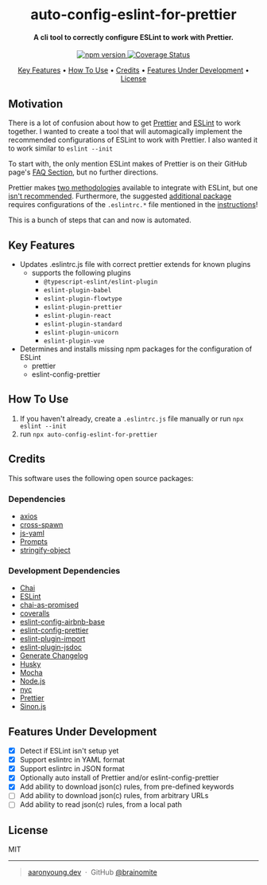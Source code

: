 <h1 align="center">auto-config-eslint-for-prettier</h1>
<h4 align="center">A cli tool to correctly configure ESLint to work with Prettier.</h4>

<p align="center">
  <a href="https://badge.fury.io/js/auto-config-eslint-for-prettier">
    <img src="https://badge.fury.io/js/auto-config-eslint-for-prettier.svg"
         alt="npm version">
  </a>
  <a href="https://coveralls.io/github/brainomite/auto-config-eslint-for-prettier?branch=main">
    <img src="https://coveralls.io/repos/github/brainomite/auto-config-eslint-for-prettier/badge.svg?branch=main"
         alt="Coverage Status">
  </a>
</p>

<p align="center">
  <a href="#key-features">Key Features</a> •
  <a href="#how-to-use">How To Use</a> •
  <a href="#credits">Credits</a> •
  <a href="features-under-development">Features Under Development</a> •
  <a href="#license">License</a>
</p>

## Motivation

There is a lot of confusion about how to get [Prettier](https://prettier.io/)
and [ESLint](https://eslint.org/) to work together. I wanted to create a tool
that will automagically implement the recommended configurations of ESLint to
work with Prettier. I also wanted it to work similar to `eslint --init`

To start with, the only mention ESLint makes of Prettier is on their GitHub
page's
[FAQ Section](https://github.com/eslint/eslint#does-prettier-replace-eslint),
but no further directions.

Prettier makes
[two methodologies](https://prettier.io/docs/en/integrating-with-linters.html)
available to integrate with ESLint, but one
[isn't recommended](https://prettier.io/docs/en/integrating-with-linters.html#notes).
Furthermore, the suggested
[additional package](https://github.com/prettier/eslint-config-prettier)
requires configurations of the `.eslintrc.*` file mentioned in the
[instructions](https://github.com/prettier/eslint-config-prettier#installation)!

This is a bunch of steps that can and now is automated.

## Key Features

- Updates .eslintrc.js file with correct prettier extends for known plugins
  - supports the following plugins
    - `@typescript-eslint/eslint-plugin`
    - `eslint-plugin-babel`
    - `eslint-plugin-flowtype`
    - `eslint-plugin-prettier`
    - `eslint-plugin-react`
    - `eslint-plugin-standard`
    - `eslint-plugin-unicorn`
    - `eslint-plugin-vue`
- Determines and installs missing npm packages for the configuration of ESLint
  - prettier
  - eslint-config-prettier

## How To Use

1. If you haven't already, create a `.eslintrc.js` file manually or run
   `npx eslint --init`
2. run `npx auto-config-eslint-for-prettier`

## Credits

This software uses the following open source packages:

### Dependencies

- [axios](https://www.npmjs.com/package/axios)
- [cross-spawn](https://www.npmjs.com/package/cross-spawn)
- [js-yaml](https://www.npmjs.com/package/js-yaml)
- [Prompts](https://www.npmjs.com/package/prompts)
- [stringify-object](https://www.npmjs.com/package/stringify-object)

### Development Dependencies

- [Chai](https://www.npmjs.com/package/chai)
- [ESLint](https://www.npmjs.com/package/eslint)
- [chai-as-promised](https://www.npmjs.com/package/chai-as-promised)
- [coveralls](https://www.npmjs.com/package/coveralls)
- [eslint-config-airbnb-base](https://www.npmjs.com/package/eslint-config-airbnb-base)
- [eslint-config-prettier](https://www.npmjs.com/package/eslint-config-prettier)
- [eslint-plugin-import](https://www.npmjs.com/package/eslint-plugin-import)
- [eslint-plugin-jsdoc](https://www.npmjs.com/package/eslint-plugin-jsdoc)
- [Generate Changelog](https://www.npmjs.com/package/generate-changelog)
- [Husky](https://www.npmjs.com/package/husky)
- [Mocha](https://www.npmjs.com/package/mocha)
- [Node.js](https://nodejs.org/)
- [nyc](https://www.npmjs.com/package/nyc)
- [Prettier](https://www.npmjs.com/package/prettier)
- [Sinon.js](https://www.npmjs.com/package/sinon)

## Features Under Development

- [x] Detect if ESLint isn't setup yet
- [x] Support eslintrc in YAML format
- [x] Support eslintrc in JSON format
- [x] Optionally auto install of Prettier and/or eslint-config-prettier
- [x] Add ability to download json(c) rules, from pre-defined keywords
- [ ] Add ability to download json(c) rules, from arbitrary URLs
- [ ] Add ability to read json(c) rules, from a local path

## License

MIT

---

> [aaronyoung.dev](https://aaronyoung.dev) &nbsp;&middot;&nbsp; GitHub
> [@brainomite](https://github.com/brainomite)
